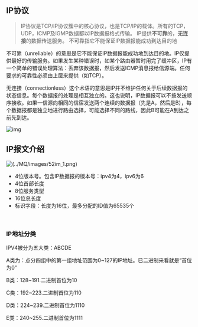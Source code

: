 ## IP协议

> IP协议是TCP/IP协议簇中的核心协议，也是TCP/IP的载体。所有的TCP，UDP，ICMP及IGMP数据都以IP数据报格式传输。 IP提供**不可靠**的，**无连接**的数据传送服务。 不可靠指它不能保证IP数据报能成功到达目的地 

不可靠（unreliable）的意思是它不能保证IP数据报能成功地到达目的地。IP仅提供最好的传输服务。如果发生某种错误时，如某个路由器暂时用完了缓冲区，IP有一个简单的错误处理算法：丢弃该数据报，然后发送ICMP消息报给信源端。任何要求的可靠性必须由上层来提供（如TCP）。

无连接（connectionless）这个术语的意思是IP并不维护任何关于后续数据报的状态信息。每个数据报的处理是相互独立的。这也说明，IP数据报可以不按发送顺序接收。如果一信源向相同的信宿发送两个连续的数据报（先是A，然后是B），每个数据报都是独立地进行路由选择，可能选择不同的路线，因此B可能在A到达之前先到达。

![img](http://blog.chinaunix.net/attachment/201304/27/26833883_1367053079KNJe.png)


## IP报文介绍

![(../MQ/images/52im_1.png)](http://docs.52im.net/extend/docs/book/tcpip/vol1/3/images2/52im_1.png) 

- 4位版本号。包含IP数据报的版本号：ipv4为4，ipv6为6 
- 4位首部长度
- 8位服务类型
- 16位总长度
- 标识字段：长度为16位，最多分配的ID值为65535个 

​	



### IP地址分类

IPV4被分为五大类：ABCDE

A类为：点分四组中的第一组地址范围为0~127的IP地址。已二进制来看就是“首位为0”

B类：128~191.二进制首位为10

C类：192~223.二进制首位为110

D类：224~239.二进制首位为1110

E类：240~255.二进制首位为1111
